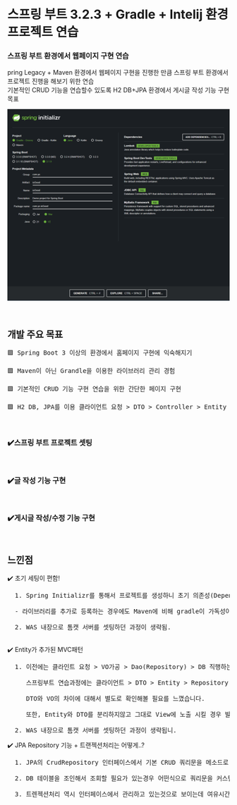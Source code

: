 <h1> 스프링 부트 3.2.3 + Gradle + Intelij 환경 프로젝트 연습 </h1>


<h3> 스프링 부트 환경에서 웹페이지 구현 연습 </h3> 
<p> pring Legacy + Maven 환경에서 웹페이지 구현을 진행한 만큼 스프링 부트 환경에서 프로젝트 진행을 해보기 위한 연습 <br>
  기본적인 CRUD 기능을 연습할수 있도록 H2 DB+JPA 환경에서 게시글 작성 기능 구현 목표
</p>
<p><img align="center" width="800" alt="image" src="https://raw.githubusercontent.com/praymyk/Spring-boot-test-Project/master/README/%ED%94%84%EB%A1%9C%EC%A0%9D%ED%8A%B8%20%EC%83%9D%EC%84%B1(spring%20initializr).png" border-radius="20px"></p>

<br/>

<h2> 개발 주요 목표</h2>

<pre>
🟪 Spring Boot 3 이상의 환경에서 홈페이지 구현에 익숙해지기

🟪 Maven이 아닌 Grandle을 이용한 라이브러리 관리 경험

🟪 기본적인 CRUD 기능 구현 연습을 위한 간단한 페이지 구현

🟪 H2 DB, JPA를 이용 클라이언트 요청 > DTO > Controller > Entity > DB 과정 체험
</pre>

<br/>

<h3>✔️스프링 부트 프로젝트 셋팅</h3>
<img src="">

<h3>✔️글 작성 기능 구현</h3>
<img src="">

<h3>✔️게시글 작성/수정 기능 구현</h3>
<img src="">

<h2> 느낀점 </h2>
<p>
  ✔️ 초기 세팅이 편함!<br>
  <pre>
  1. Spring Initializr를 통해서 프로젝트를 생성하니 초기 의존성(Dependency) 설정이 편한 느낌이였다. <br>
  - 라이브러리를 추가로 등록하는 경우에도 Maven에 비해 gradle이 가독성이 좀더 좋았습니다.(버전 관리를 자동으로 해줘서 좋았다..) <br>
  2. WAS 내장으로 톰캣 서버를 셋팅하던 과정이 생략됨.</pre>
  <br>
  ✔️ Entity가 추가된 MVC패턴<br>
  <pre>
  1. 이전에는 클라인트 요청 > VO가공 > Dao(Repository) > DB 직행하는 구조로 프로젝트를 진행했었다. <br>
     스프링부트 연습과정에는 클라이언트 > DTO > Entity > Repository > DB 구조로 실습을 진행했는데 <br>
     DTO와 VO의 차이에 대해서 별도로 확인해볼 필요를 느꼈습니다. <br>
     또한, Entity와 DTO를 분리하지않고 그대로 View에 노출 시킬 경우 발생하는 문제에대해서 다시한번 돌아보게됐습니다.<br>
  2. WAS 내장으로 톰캣 서버를 셋팅하던 과정이 생략됩니.</pre>
  ✔️ JPA Repository 기능 + 트랜젝션처리는 어떻게..?<br>
  <pre>
  1. JPA의 CrudRepository 인터페이스에서 기본 CRUD 쿼리문을 메소드로 지원하는 것을 확인했습니다.<br>
  2. DB 테이블을 조인해서 조회할 필요가 있는경우 어떤식으로 쿼리문을 커스텀할수 있을지 여유시간이 된다면 확인해볼것!<br>
  3. 트렌젝션처리 역시 인터페이스에서 관리하고 있는것으로 보이는데 여유시간에 확인해보겠습니다.</pre>
</p>
